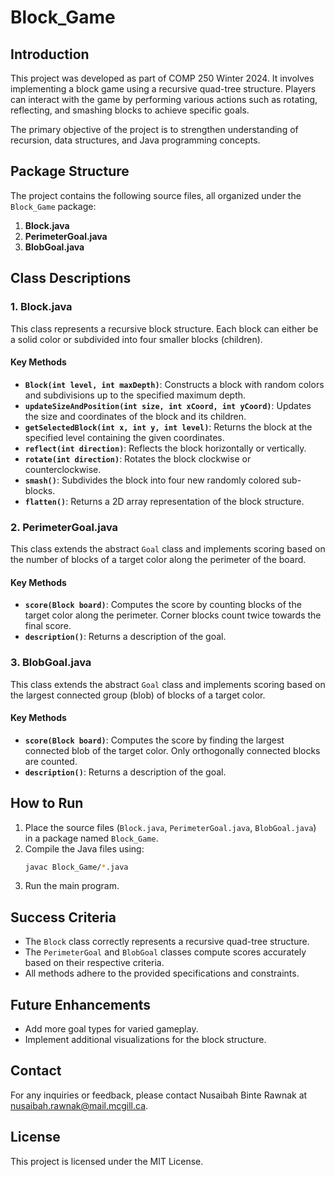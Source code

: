 # Block_Game

## Introduction

This project was developed as part of COMP 250 Winter 2024. It involves implementing a block game using a recursive quad-tree structure. Players can interact with the game by performing various actions such as rotating, reflecting, and smashing blocks to achieve specific goals.

The primary objective of the project is to strengthen understanding of recursion, data structures, and Java programming concepts.

## Package Structure

The project contains the following source files, all organized under the `Block_Game` package:

1. **Block.java**
2. **PerimeterGoal.java**
3. **BlobGoal.java**

## Class Descriptions

### 1. Block.java
This class represents a recursive block structure. Each block can either be a solid color or subdivided into four smaller blocks (children).

#### Key Methods
- **`Block(int level, int maxDepth)`**: Constructs a block with random colors and subdivisions up to the specified maximum depth.
- **`updateSizeAndPosition(int size, int xCoord, int yCoord)`**: Updates the size and coordinates of the block and its children.
- **`getSelectedBlock(int x, int y, int level)`**: Returns the block at the specified level containing the given coordinates.
- **`reflect(int direction)`**: Reflects the block horizontally or vertically.
- **`rotate(int direction)`**: Rotates the block clockwise or counterclockwise.
- **`smash()`**: Subdivides the block into four new randomly colored sub-blocks.
- **`flatten()`**: Returns a 2D array representation of the block structure.

### 2. PerimeterGoal.java
This class extends the abstract `Goal` class and implements scoring based on the number of blocks of a target color along the perimeter of the board.

#### Key Methods
- **`score(Block board)`**: Computes the score by counting blocks of the target color along the perimeter. Corner blocks count twice towards the final score.
- **`description()`**: Returns a description of the goal.

### 3. BlobGoal.java
This class extends the abstract `Goal` class and implements scoring based on the largest connected group (blob) of blocks of a target color.

#### Key Methods
- **`score(Block board)`**: Computes the score by finding the largest connected blob of the target color. Only orthogonally connected blocks are counted.
- **`description()`**: Returns a description of the goal.

## How to Run

1. Place the source files (`Block.java`, `PerimeterGoal.java`, `BlobGoal.java`) in a package named `Block_Game`.
2. Compile the Java files using:
   ```bash
   javac Block_Game/*.java
   ```
3. Run the main program.

## Success Criteria

- The `Block` class correctly represents a recursive quad-tree structure.
- The `PerimeterGoal` and `BlobGoal` classes compute scores accurately based on their respective criteria.
- All methods adhere to the provided specifications and constraints.

## Future Enhancements

- Add more goal types for varied gameplay.
- Implement additional visualizations for the block structure.

## Contact

For any inquiries or feedback, please contact Nusaibah Binte Rawnak at nusaibah.rawnak@mail.mcgill.ca.

## License

This project is licensed under the MIT License.
